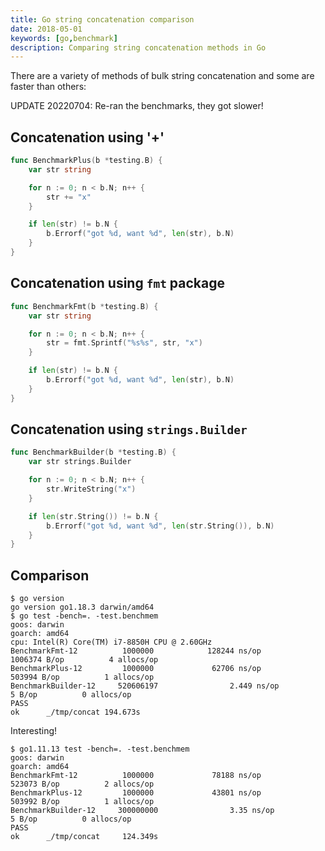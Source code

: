 ```yaml
---
title: Go string concatenation comparison
date: 2018-05-01
keywords: [go,benchmark]
description: Comparing string concatenation methods in Go
---
```


There are a variety of methods of bulk string concatenation and some are faster
than others:

UPDATE 20220704: Re-ran the benchmarks, they got slower!

## Concatenation using '+'

```go
func BenchmarkPlus(b *testing.B) {
	var str string

	for n := 0; n < b.N; n++ {
		str += "x"
	}

	if len(str) != b.N {
		b.Errorf("got %d, want %d", len(str), b.N)
	}
}
```

## Concatenation using `fmt` package

```go
func BenchmarkFmt(b *testing.B) {
	var str string

	for n := 0; n < b.N; n++ {
		str = fmt.Sprintf("%s%s", str, "x")
	}

	if len(str) != b.N {
		b.Errorf("got %d, want %d", len(str), b.N)
	}
}
```

## Concatenation using `strings.Builder`

```go
func BenchmarkBuilder(b *testing.B) {
	var str strings.Builder

	for n := 0; n < b.N; n++ {
		str.WriteString("x")
	}

	if len(str.String()) != b.N {
		b.Errorf("got %d, want %d", len(str.String()), b.N)
	}
}
```

## Comparison

```shell
$ go version
go version go1.18.3 darwin/amd64
$ go test -bench=. -test.benchmem
goos: darwin
goarch: amd64
cpu: Intel(R) Core(TM) i7-8850H CPU @ 2.60GHz
BenchmarkFmt-12          1000000            128244 ns/op         1006374 B/op          4 allocs/op
BenchmarkPlus-12         1000000             62706 ns/op          503994 B/op          1 allocs/op
BenchmarkBuilder-12     520606197                2.449 ns/op           5 B/op          0 allocs/op
PASS
ok      _/tmp/concat 194.673s
```

Interesting!

```shell
$ go1.11.13 test -bench=. -test.benchmem
goos: darwin
goarch: amd64
BenchmarkFmt-12          1000000             78188 ns/op          523073 B/op          2 allocs/op
BenchmarkPlus-12         1000000             43801 ns/op          503992 B/op          1 allocs/op
BenchmarkBuilder-12     300000000                3.35 ns/op            5 B/op          0 allocs/op
PASS
ok      _/tmp/concat     124.349s
```
